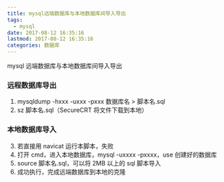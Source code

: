 ```yaml
---
title: mysql远端数据库与本地数据库间导入导出
tags:
  - mysql
date: 2017-08-12 16:35:16
lastmod: 2017-08-12 16:35:16
categories: 数据库
---
```


mysql 远端数据库与本地数据库间导入导出

<!--more-->

### 远程数据库导出

1.  mysqldump -hxxx -uxxx -pxxx 数据库名 > 脚本名.sql
2.  sz 脚本名.sql（SecureCRT 将文件下载到本地）

### 本地数据库导入

3.  若直接用 navicat 运行本脚本，失败
4.  打开 cmd，进入本地数据库，mysql -uxxxx -pxxxx，use 创建好的数据库
5.  source 脚本名.sql，可以将 2MB 以上的 sql 脚本导入
6.  成功执行，完成远端数据库到本地的克隆
